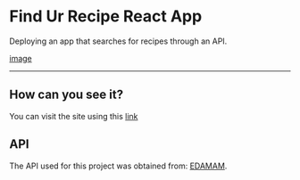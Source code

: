# Find Ur Recipe React App

Deploying an app that searches for recipes through an API.

[image](https://img.shields.io/github/last-commit/SebastianMM-96/recipe-reactapp)

***

## How can you see it?

You can visit the site using this [link](https://sebastianmm-96.github.io/recipe-reactapp/)

## API

The API used for this project was obtained from: [EDAMAM](https://developer.edamam.com/edamam-recipe-api).
